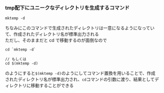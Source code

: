 ### tmp配下にユニークなディレクトリを生成するコマンド
<!-- {ISSUEタイトル}.md になります -->
<!-- ISSUEラベル名に対応するディレクトリに格納されます -->
<!-- ISSUEタイトルに`###`を足して、descriptionの1行目に自動追記します -->

```
mktemp -d
```

ちなみにこのコマンドで生成されたディレクトリは一意になるようになっていて、作成されたディレクトリ名が標準出力される  
ただし、そのままだと cd で移動するのが面倒なので  

```
cd `mktemp -d`

// もしくは
cd $(mktemp -d)
```

のようにすると`$(mktemp -d)`のようにしてコマンド置換を用いることで、作成されたディレクトリ名が標準出力され、`cd`コマンドの引数に渡り、結果としてディレクトリに移動することができる  
